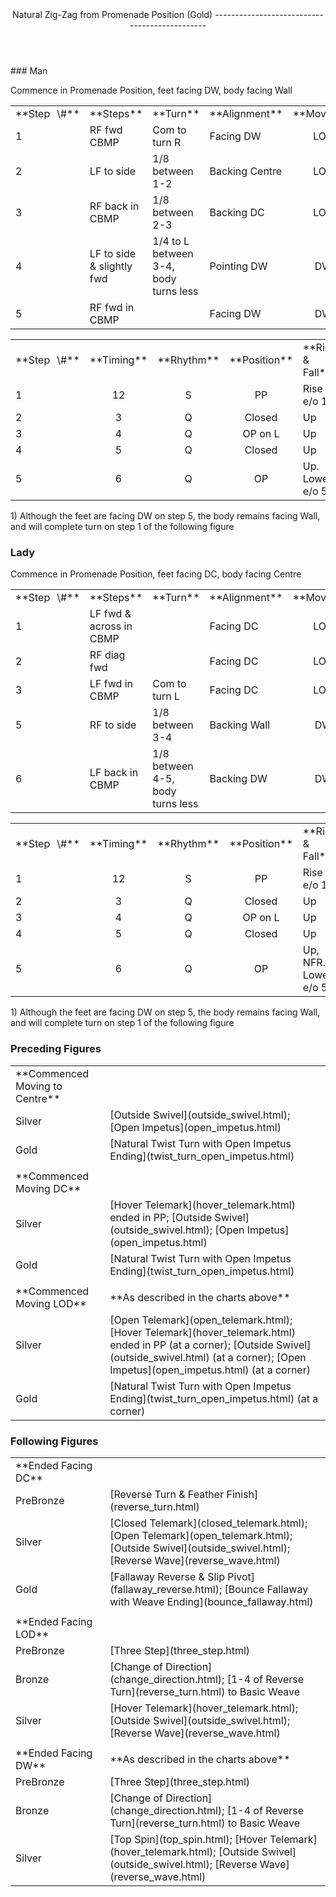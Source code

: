 <header>Natural Zig-Zag from Promenade Position (Gold)
----------------------------------------------

 </header>### Man

Commence in Promenade Position, feet facing DW, body facing Wall

 <table class="style1"> <tbody><tr> <td style="width:10%">**Step<span style="color:white">\_</span>\#**</td> <td style="width:38%">**Steps**</td> <td style="width:20%">**Turn**</td> <td style="width:16%">**Alignment**</td> <td style="width:16%;text-align:center">**Moving**</td> </tr> <tr> <td>1</td> <td>RF fwd CBMP</td> <td>Com to turn R</td> <td class="auto-style1">Facing DW</td> <td style="text-align:center">LOD</td> </tr> <tr> <td>2</td> <td>LF to side</td> <td>1/8 between 1-2</td> <td class="auto-style1">Backing Centre</td> <td style="text-align:center">LOD</td> </tr> <tr> <td>3</td> <td>RF back in CBMP</td> <td>1/8 between 2-3</td> <td class="auto-style1">Backing DC</td> <td style="text-align:center">LOD</td> </tr> <tr> <td>4</td> <td>LF to side &amp; slightly fwd</td> <td>1/4 to L between 3-4, body turns less</td> <td class="auto-style1">Pointing DW</td> <td style="text-align:center">DW</td> </tr> <tr> <td>5</td> <td>RF fwd in CBMP</td> <td> </td> <td class="auto-style1">Facing DW</td> <td style="text-align:center">DW</td> </tr> </tbody></table>

 <table class="style1"> <tbody><tr> <td style="width:10%">**Step<span style="color:white">\_</span>\#**</td> <td style="width:10%;text-align:center">**Timing**</td> <td style="width:10%;text-align:center">**Rhythm**</td> <td style="width:20%;text-align:center">**Position**</td> <td style="width:30%">**Rise &amp; Fall**</td> <td style="width:10%;text-align:center">**Sway**</td> <td style="width:10%;text-align:right">**Footwork**</td> </tr> <tr> <td>1</td> <td style="text-align:center">12</td> <td style="text-align:center">S</td> <td style="text-align:center">PP</td> <td>Rise e/o 1</td> <td style="text-align:center"></td> <td style="text-align:right">HT</td> </tr> <tr> <td>2 </td> <td style="text-align:center">3</td> <td style="text-align:center">Q</td> <td style="text-align:center">Closed</td> <td>Up</td> <td style="text-align:center"></td> <td style="text-align:right">T</td> </tr> <tr> <td>3</td> <td style="text-align:center">4</td> <td style="text-align:center">Q</td> <td style="text-align:center">OP on L</td> <td>Up</td> <td style="text-align:center"></td> <td style="text-align:right">T</td> </tr> <tr> <td>4</td> <td style="text-align:center">5</td> <td style="text-align:center">Q</td> <td style="text-align:center">Closed</td> <td>Up</td> <td style="text-align:center">R</td> <td style="text-align:right">T</td> </tr> <tr> <td>5</td> <td style="text-align:center">6</td> <td style="text-align:center">Q</td> <td style="text-align:center">OP</td> <td>Up. Lower e/o 5</td> <td style="text-align:center">R</td> <td style="text-align:right">TH</td> </tr> </tbody></table>

1\) Although the feet are facing DW on step 5, the body remains facing Wall, and will complete turn on step 1 of the following figure

### Lady

Commence in Promenade Position, feet facing DC, body facing Centre

 <table class="style1"> <tbody><tr> <td style="width:10%">**Step<span style="color:white">\_</span>\#**</td> <td style="width:38%">**Steps**</td> <td style="width:20%">**Turn**</td> <td style="width:16%">**Alignment**</td> <td style="width:16%;text-align:center">**Moving**</td> </tr> <tr> <td>1</td> <td>LF fwd &amp; across in CBMP</td> <td> </td> <td class="auto-style1">Facing DC</td> <td style="text-align:center">LOD</td> </tr> <tr> <td>2</td> <td>RF diag fwd</td> <td> </td> <td class="auto-style1">Facing DC</td> <td style="text-align:center">LOD</td> </tr> <tr> <td>3</td> <td>LF fwd in CBMP</td> <td>Com to turn L</td> <td class="auto-style1">Facing DC</td> <td style="text-align:center">LOD</td> </tr> <tr> <td>5</td> <td>RF to side</td> <td>1/8 between 3-4</td> <td class="auto-style1">Backing Wall</td> <td style="text-align:center">DW</td> </tr> <tr> <td>6</td> <td>LF back in CBMP</td> <td>1/8 between 4-5, body turns less</td> <td class="auto-style1">Backing DW</td> <td style="text-align:center">DW</td> </tr> </tbody></table>

 <table class="style1"> <tbody><tr> <td style="width:10%">**Step<span style="color:white">\_</span>\#**</td> <td style="width:10%;text-align:center">**Timing**</td> <td style="width:10%;text-align:center">**Rhythm**</td> <td style="width:20%;text-align:center">**Position**</td> <td style="width:30%">**Rise &amp; Fall**</td> <td style="width:10%;text-align:center">**Sway**</td> <td style="width:10%;text-align:right">**Footwork**</td> </tr> <tr> <td>1</td> <td style="text-align:center">12</td> <td style="text-align:center">S</td> <td style="text-align:center">PP</td> <td>Rise e/o 1</td> <td style="text-align:center"></td> <td style="text-align:right">HT</td> </tr> <tr> <td>2 </td> <td style="text-align:center">3</td> <td style="text-align:center">Q</td> <td style="text-align:center">Closed</td> <td>Up</td> <td style="text-align:center"></td> <td style="text-align:right">T</td> </tr> <tr> <td>3</td> <td style="text-align:center">4</td> <td style="text-align:center">Q</td> <td style="text-align:center">OP on L</td> <td>Up</td> <td style="text-align:center"></td> <td style="text-align:right">T</td> </tr> <tr> <td>4</td> <td style="text-align:center">5</td> <td style="text-align:center">Q</td> <td style="text-align:center">Closed</td> <td>Up</td> <td style="text-align:center">L</td> <td style="text-align:right">TH</td> </tr> <tr> <td>5</td> <td style="text-align:center">6</td> <td style="text-align:center">Q</td> <td style="text-align:center">OP</td> <td>Up, NFR. Lower e/o 5</td> <td style="text-align:center">L</td> <td style="text-align:right">TH</td> </tr> </tbody></table>

1\) Although the feet are facing DW on step 5, the body remains facing Wall, and will complete turn on step 1 of the following figure

### Preceding Figures

 <table> <tbody><tr> <td style="width:30%">**Commenced Moving to Centre**</td> <td> </td> </tr> <tr> <td>Silver</td> <td> [Outside Swivel](outside_swivel.html); [Open Impetus](open_impetus.html) </td> </tr> <tr> <td>Gold</td> <td> [Natural Twist Turn with Open Impetus Ending](twist_turn_open_impetus.html) </td> </tr> <tr> <td> </td> <td> </td> </tr> <tr> <td style="width:30%">**Commenced Moving DC**</td> <td> </td> </tr> <tr> <td>Silver</td> <td> [Hover Telemark](hover_telemark.html) ended in PP; [Outside Swivel](outside_swivel.html); [Open Impetus](open_impetus.html) </td> </tr> <tr> <td>Gold</td> <td> [Natural Twist Turn with Open Impetus Ending](twist_turn_open_impetus.html) </td> </tr> <tr> <td> </td> <td> </td> </tr> <tr> <td>**Commenced Moving LOD**</td> <td>**As described in the charts above**</td> </tr> <tr> <td>Silver</td> <td> [Open Telemark](open_telemark.html); [Hover Telemark](hover_telemark.html) ended in PP (at a corner); [Outside Swivel](outside_swivel.html) (at a corner); [Open Impetus](open_impetus.html) (at a corner) </td> </tr> <tr> <td>Gold</td> <td> [Natural Twist Turn with Open Impetus Ending](twist_turn_open_impetus.html) (at a corner) </td> </tr> </tbody></table>

### Following Figures

 <table> <tbody><tr> <td>**Ended Facing DC**</td> <td> </td> </tr> <tr> <td style="width:30%">PreBronze</td> <td> [Reverse Turn &amp; Feather Finish](reverse_turn.html) </td> </tr> <tr> <td>Silver</td> <td> [Closed Telemark](closed_telemark.html); [Open Telemark](open_telemark.html); [Outside Swivel](outside_swivel.html); [Reverse Wave](reverse_wave.html) </td> </tr> <tr> <td style="width:30%">Gold</td> <td> [Fallaway Reverse &amp; Slip Pivot](fallaway_reverse.html); [Bounce Fallaway with Weave Ending](bounce_fallaway.html) </td> </tr> <tr> <td style="width:30%"> </td> <td> </td> </tr> <tr> <td style="width:30%">**Ended Facing LOD**</td> <td> </td> </tr> <tr> <td style="width:30%">PreBronze</td> <td> [Three Step](three_step.html) </td> </tr> <tr> <td>Bronze</td> <td> [Change of Direction](change_direction.html); [1-4 of Reverse Turn](reverse_turn.html) to Basic Weave </td> </tr> <tr> <td>Silver</td> <td> [Hover Telemark](hover_telemark.html); [Outside Swivel](outside_swivel.html); [Reverse Wave](reverse_wave.html) </td> </tr> <tr> <td> </td> <td> </td> </tr> <tr> <td style="width:30%">**Ended Facing DW**</td> <td>**As described in the charts above**</td> </tr> <tr> <td style="width:30%">PreBronze</td> <td> [Three Step](three_step.html) </td> </tr> <tr> <td>Bronze</td> <td> [Change of Direction](change_direction.html); [1-4 of Reverse Turn](reverse_turn.html) to Basic Weave </td> </tr> <tr> <td>Silver</td> <td> [Top Spin](top_spin.html); [Hover Telemark](hover_telemark.html); [Outside Swivel](outside_swivel.html); [Reverse Wave](reverse_wave.html) </td> </tr> </tbody></table>